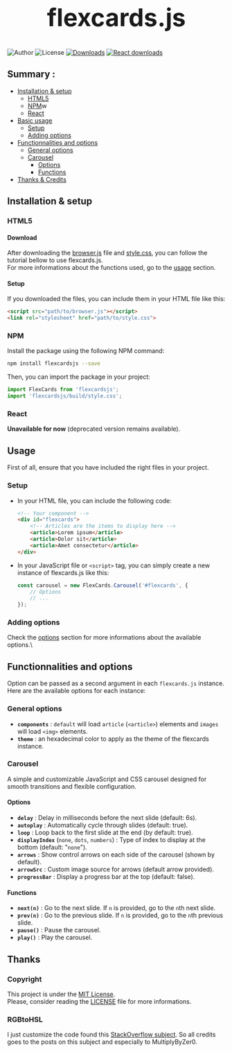 <h1 style="font-size: 3.5rem; text-align: center">flexcards.js</h1>

![Author](https://badgen.net/badge/Author/ezequiel-fr/green)
![License](https://badgen.net/badge/License/TheUnlicense/blue?icon=github)
[![Downloads](https://img.shields.io/npm/dt/flexcardsjs?color=red&label=Downloads)](https://www.npmjs.com/package/flexcardsjs)
[![React downloads](https://img.shields.io/npm/dt/flexcardsjs-react?color=red&label=React%20downloads)](https://www.npmjs.com/package/flexcardsjs-react)

## Summary :
- [Installation & setup](#installation--setup)
    - [HTML5](#html5)
    - [NPM](#npm)w
    - [React](#react)
- [Basic usage](#usage)
    - [Setup](#setup)
    - [Adding options](#adding-options)
- [Functionnalities and options](#functionnalities-and-options)
    - [General options](#general-options)
    - [Carousel](#carousel)
        - [Options](#options)
        - [Functions](#functions)
- [Thanks & Credits](#thanks)


## Installation & setup
### HTML5
#### Download
After downloading the [browser.js](https://unpkg.com/flexcardsjs@3.1.0/build/browser.js) file and [style.css](https://unpkg.com/flexcardsjs@3.1.0/build/style.css),
you can follow the tutorial bellow to use flexcards.js.
<br /> For more informations about the functions used, go to the [usage](#usage) section.

#### Setup
If you downloaded the files, you can include them in your HTML file like this:
```html
<script src="path/to/browser.js"></script>
<link rel="stylesheet" href="path/to/style.css">
```

### NPM
Install the package using the following NPM command:
```bash
npm install flexcardsjs --save
```

Then, you can import the package in your project:
```js
import FlexCards from 'flexcardsjs';
import 'flexcardsjs/build/style.css';
```

### React
**Unavailable for now** (deprecated version remains available).


## Usage
First of all, ensure that you have included the right files in your project.
<br />

### Setup
 - In your HTML file, you can include the following code:
    ```html
    <!-- Your component -->
    <div id="flexcards">
        <!-- Articles are the items to display here -->
        <article>Lorem ipsum</article>
        <article>Dolor sit</article>
        <article>Amet consectetur</article>
    </div>
    ```

 - In your JavaScript file or `<script>` tag, you can simply create a new instance of flexcards.js
 like this:
    ```js
    const carousel = new FlexCards.Carousel('#flexcards', {
        // Options
        // ...
    });
    ```

### Adding options
Check the [options](#functionnalities-and-options) section for more informations about the
available options.\


## Functionnalities and options
Option can be passed as a second argument in each `flexcards.js` instance. Here are the available
options for each instance:

### General options
- **`components`** : `default` will load `article` (`<article>`) elements and `images` will load `<img>` elements.
- **`theme`** : an hexadecimal color to apply as the theme of the flexcards instance.

### Carousel
A simple and customizable JavaScript and CSS carousel designed for smooth transitions and flexible
configuration.

#### Options
 - **`delay`** : Delay in milliseconds before the next slide (default: 6s).
 - **`autoplay`** : Automatically cycle through slides (default: true).
 - **`loop`** : Loop back to the first slide at the end (by default: true).
 - **`displayIndex`** (`none`, `dots`, `numbers`) : Type of index to display at the bottom
 (default: "`none`").
 - **`arrows`** : Show control arrows on each side of the carousel (shown by default).
 - **`arrowSrc`** : Custom image source for arrows (default arrow provided).
 - **`progressBar`** : Display a progress bar at the top (default: false).

#### Functions
 - **`next(n)`** : Go to the next slide. If `n` is provided, go to the `n`th next slide.
 - **`prev(n)`** : Go to the previous slide. If `n` is provided, go to the `n`th previous slide.
 - **`pause()`** : Pause the carousel.
 - **`play()`** : Play the carousel.


## Thanks
### Copyright
This project is under the [MIT License](https://opensource.org/licenses/MIT).\
Please, consider reading the [LICENSE](LICENSE) file for more informations.

### RGBtoHSL
I just customize the code found this
[StackOverflow subject](https://stackoverflow.com/a/42966641/604861). So all credits goes to the
posts on this subject and especially to MultiplyByZer0.
